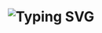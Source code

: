 <h1 align="center">
  <img
    src="https://readme-typing-svg.demolab.com/?font=Poppins&weight=500&size=30&duration=3000&pause=1000&color=8B5CF6&center=true&vCenter=true&width=1000&lines=Hi+there!+%F0%9F%91%8B;I%27m+Manish+Bayad;Frontend+Developer;Crafting+responsive+and+modern+websites"
    alt="Typing SVG"
  />
</h1>
